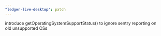```yaml
---
"ledger-live-desktop": patch
---
```


introduce getOperatingSystemSupportStatus() to ignore sentry reporting on old unsupported OSs
